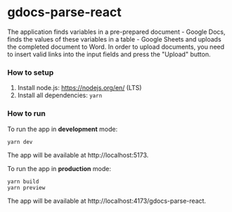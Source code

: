 # gdocs-parse-react

The application finds variables in a pre-prepared document - Google Docs, finds the values of these variables in a table - Google Sheets and uploads the completed document to Word.
In order to upload documents, you need to insert valid links into the input fields and press the "Upload" button.

### How to setup

1. Install node.js: https://nodejs.org/en/ (LTS)
2. Install all dependencies:
   `yarn`

### How to run

To run the app in **development** mode:

```
yarn dev
```

The app will be available at http://localhost:5173.

To run the app in **production** mode:

```
yarn build
yarn preview
```

The app will be available at http://localhost:4173/gdocs-parse-react.
